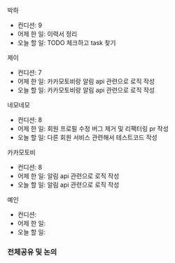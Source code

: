 박하
- 컨디션: 9
- 어제 한 일: 이력서 정리
- 오늘 할 일: TODO 체크하고 task 찾기

제이
- 컨디션: 7
- 어제 한 일: 카카모토비랑 알림 api 관련으로 로직 작성
- 오늘 할 일: 카카모토비랑 알림 api 관련으로 로직 작성

네모네모
- 컨디션: 8
- 어제 한 일: 회원 프로필 수정 버그 제거 및 리팩터링 pr 작성
- 오늘 할 일: 다른 회원 서비스 관련해서 테스트코드 작성

카카모토비
- 컨디션: 8
- 어제 한 일: 알림 api 관련으로 로직 작성
- 오늘 할 일: 알림 api 관련으로 로직 작성

예인
- 컨디션: 
- 어제 한 일: 
- 오늘 할 일: 

### 전체공유 및 논의
